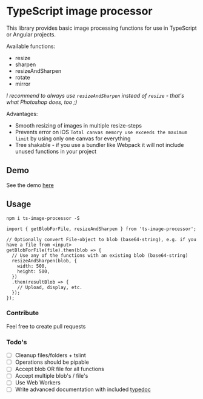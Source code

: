 # TypeScript image processor

This library provides basic image processing functions for use in TypeScript or Angular projects.
 
Available functions:
- resize
- sharpen
- resizeAndSharpen
- rotate
- mirror

_I recommend to always use `resizeAndSharpen` instead of `resize` - that's what Photoshop does, too ;)_

Advantages:
- Smooth resizing of images in multiple resize-steps
- Prevents error on iOS `Total canvas memory use exceeds the maximum limit`  by using only one canvas for everything
- Tree shakable - if you use a bundler like Webpack it will not include unused functions in your project

## Demo
See the demo [here](https://www.lawitzke.com/dev/typescript-image-processor/)

## Usage
```
npm i ts-image-processor -S
```


```
import { getBlobForFile, resizeAndSharpen } from 'ts-image-processor';

// Optionally convert File-object to blob (base64-string), e.g. if you have a file from <input>
getBlobForFile(file).then(blob => {
  // Use any of the functions with an existing blob (base64-string)
  resizeAndSharpen(blob, {
    width: 500,
    height: 500,
  })
  .then(resultBlob => {
    // Upload, display, etc.
  });
});
```

### Contribute 
Feel free to create pull requests

### Todo's
- [ ] Cleanup files/folders + tslint
- [ ] Operations should be pipable
- [ ] Accept blob OR file for all functions
- [ ] Accept multiple blob's / file's
- [ ] Use Web Workers
- [ ] Write advanced documentation with included [typedoc](https://typedoc.org/)
